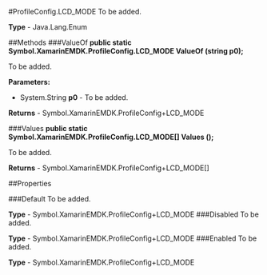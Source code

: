 #ProfileConfig.LCD_MODE
To be added.

**Type** - Java.Lang.Enum

##Methods
###ValueOf
**public static Symbol.XamarinEMDK.ProfileConfig.LCD_MODE ValueOf (string p0);**

To be added.

**Parameters:** 

* System.String **p0** - To be added.

**Returns** - Symbol.XamarinEMDK.ProfileConfig+LCD_MODE

###Values
**public static Symbol.XamarinEMDK.ProfileConfig.LCD_MODE[] Values ();**

To be added.


**Returns** - Symbol.XamarinEMDK.ProfileConfig+LCD_MODE[]

##Properties

###Default
To be added.

**Type** - Symbol.XamarinEMDK.ProfileConfig+LCD_MODE
###Disabled
To be added.

**Type** - Symbol.XamarinEMDK.ProfileConfig+LCD_MODE
###Enabled
To be added.

**Type** - Symbol.XamarinEMDK.ProfileConfig+LCD_MODE


